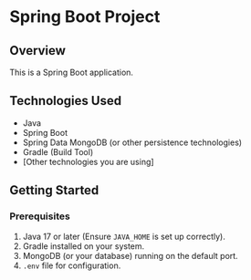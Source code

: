# Spring Boot Project

## Overview

This is a Spring Boot application.

## Technologies Used

- Java
- Spring Boot
- Spring Data MongoDB (or other persistence technologies)
- Gradle (Build Tool)
- [Other technologies you are using]

## Getting Started

### Prerequisites

1. Java 17 or later (Ensure `JAVA_HOME` is set up correctly).
2. Gradle installed on your system.
3. MongoDB (or your database) running on the default port.
4. `.env` file for configuration.
